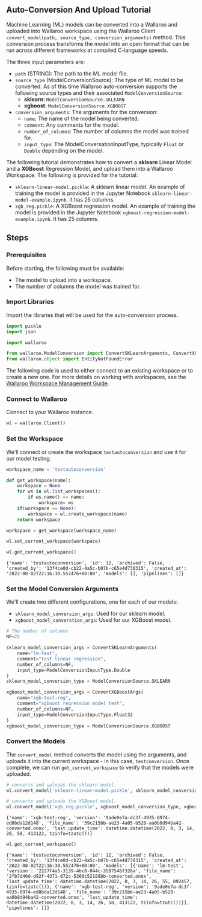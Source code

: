 ## Auto-Conversion And Upload Tutorial

Machine Learning (ML) models can be converted into a Wallaroo and uploaded into Wallaroo workspace using the Wallaroo Client `convert_model(path, source_type, conversion_arguments)` method.  This conversion process transforms the model into an open format that can be run across different frameworks at compiled C-language speeds.

The three input parameters are:

* `path` (STRING):  The path to the ML model file.
* `source_type` (ModelConversionSource): The type of ML model to be converted.  As of this time Wallaroo auto-conversion supports the following source types and their associated `ModelConversionSource`:
  * **sklearn**: `ModelConversionSource.SKLEARN`
  * **xgboost**: `ModelConversionSource.XGBOOST`
* `conversion_arguments`:  The arguments for the conversion:
  * `name`: The name of the model being converted.
  * `comment`: Any comments for the model.
  * `number_of_columns`: The number of columns the model was trained for.
  * `input_type`: The ModelConversationInputType, typically `Float` or `Double` depending on the model.
  
The following tutorial demonstrates how to convert a **sklearn** Linear Model and a **XGBoost** Regression Model, and upload them into a Wallaroo Workspace.  The following is provided for the tutorial:

* `sklearn-linear-model.pickle`: A sklearn linear model.  An example of training the model is provided in the Jupyter Notebook `sklearn-linear-model-example.ipynb`.  It has 25 columns.
* `xgb_reg.pickle`:  A XGBoost regression model.  An example of training the model is provided in the Jupyter Notebook `xgboost-regression-model-example.ipynb`.  It has 25 columns.

## Steps

### Prerequisites

Before starting, the following must be available:

* The model to upload into a workspace.
* The number of columns the model was trained for.

### Import Libraries

Import the libraries that will be used for the auto-conversion process.


```python
import pickle
import json

import wallaroo

from wallaroo.ModelConversion import ConvertSKLearnArguments, ConvertXGBoostArgs, ModelConversionSource, ModelConversionInputType
from wallaroo.object import EntityNotFoundError
```

The following code is used to either connect to an existing workspace or to create a new one.  For more details on working with workspaces, see the [Wallaroo Workspace Management Guide](https://docs.wallaroo.ai/wallaroo-operations-guide/wallaroo-workspace-management/).

### Connect to Wallaroo

Connect to your Wallaroo instance.


```python
wl = wallaroo.Client()
```

### Set the Workspace

We'll connect or create the workspace `testautoconversion` and use it for our model testing.


```python
workspace_name = 'testautoconversion'

```


```python
def get_workspace(name):
    workspace = None
    for ws in wl.list_workspaces():
        if ws.name() == name:
            workspace= ws
    if(workspace == None):
        workspace = wl.create_workspace(name)
    return workspace
```


```python
workspace = get_workspace(workspace_name)

wl.set_current_workspace(workspace)

wl.get_current_workspace()
```




    {'name': 'testautoconversion', 'id': 12, 'archived': False, 'created_by': '13f4ce0d-cb22-4a5c-b07b-c65e4d730315', 'created_at': '2022-08-02T22:16:30.552476+00:00', 'models': [], 'pipelines': []}



### Set the Model Conversion Arguments

We'll create two different configurations, one for each of our models:

* `sklearn_model_conversion_args`: Used for our sklearn model.
* `xgboost_model_converstion_args`: Used for our XGBoost model.


```python
# The number of columns
NF=25

sklearn_model_conversion_args = ConvertSKLearnArguments(
    name="lm-test",
    comment="test linear regression",
    number_of_columns=NF,
    input_type=ModelConversionInputType.Double
)
sklearn_model_conversion_type = ModelConversionSource.SKLEARN

xgboost_model_conversion_args = ConvertXGBoostArgs(
    name="xgb-test-reg",
    comment="xgboost regression model test",
    number_of_columns=NF,
    input_type=ModelConversionInputType.Float32
)
xgboost_model_conversion_type = ModelConversionSource.XGBOOST
```

### Convert the Models

The `convert_model` method converts the model using the arguments, and uploads it into the current workspace - in this case, `testconversion`.  Once complete, we can run `get_current_workspace` to verify that the models were uploaded.


```python
# converts and uploads the sklearn model.
wl.convert_model('sklearn-linear-model.pickle', sklearn_model_conversion_type, sklearn_model_conversion_args)

# converts and uploads the XGBoost model.
wl.convert_model('xgb_reg.pickle', xgboost_model_conversion_type, xgboost_model_conversion_args)
```




    {'name': 'xgb-test-reg', 'version': '9ade0e7a-dc3f-4935-8974-ed8bda12d148', 'file_name': '39c215bb-ae23-4a05-b520-aa0b8d94ba42-converted.onnx', 'last_update_time': datetime.datetime(2022, 8, 3, 14, 26, 58, 413122, tzinfo=tzutc())}




```python
wl.get_current_workspace()
```




    {'name': 'testautoconversion', 'id': 12, 'archived': False, 'created_by': '13f4ce0d-cb22-4a5c-b07b-c65e4d730315', 'created_at': '2022-08-02T22:16:30.552476+00:00', 'models': [{'name': 'lm-test', 'version': '2227f4a5-3139-4bc8-844c-3587546f326a', 'file_name': '2fb7d46d-d92f-4371-872c-5300c52188bb-converted.onnx', 'last_update_time': datetime.datetime(2022, 8, 3, 14, 26, 55, 892457, tzinfo=tzutc())}, {'name': 'xgb-test-reg', 'version': '9ade0e7a-dc3f-4935-8974-ed8bda12d148', 'file_name': '39c215bb-ae23-4a05-b520-aa0b8d94ba42-converted.onnx', 'last_update_time': datetime.datetime(2022, 8, 3, 14, 26, 58, 413122, tzinfo=tzutc())}], 'pipelines': []}


